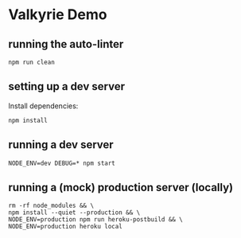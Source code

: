 # Valkyrie Demo

## running the auto-linter

```
npm run clean
```

## setting up a dev server

Install dependencies:

```
npm install
```

## running a dev server

```
NODE_ENV=dev DEBUG=* npm start
```

## running a (mock) production server (locally)

```
rm -rf node_modules && \
npm install --quiet --production && \
NODE_ENV=production npm run heroku-postbuild && \
NODE_ENV=production heroku local
```
